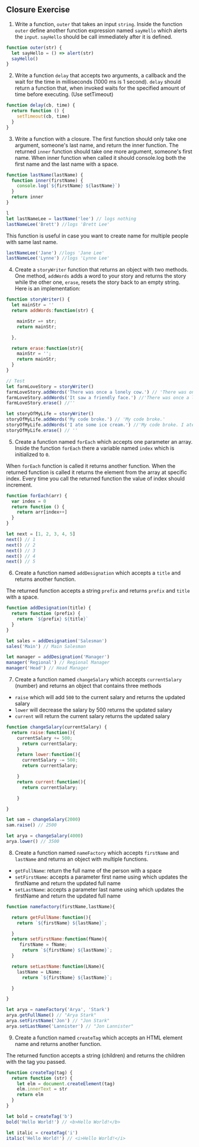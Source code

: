 ## Closure Exercise

1. Write a function, `outer` that takes an input `string`. Inside the function `outer` define another function expression named `sayHello` which alerts the `input`. `sayHello` should be call immediately after it is defined.

```js
function outer(str) {
  let sayHello = () => alert(str)
  sayHello()
}
```

2. Write a function `delay` that accepts two arguments, a callback and the wait for the time in milliseconds (1000 ms is 1 second). `delay` should return a function that, when invoked waits for the specified amount of time before executing. (Use setTimeout)

```js
function delay(cb, time) {
  return function () {
    setTimeout(cb, time)
  }
}
```

3. Write a function with a closure. The first function should only take one argument, someone's last name, and return the inner function. The returned `inner` function should take one more argument, someone's first name. When inner function when called it should console.log both the first name and the last name with a space.

```js
function lastName(lastName) {
  function inner(firstName) {
    console.log(`${firstName} ${lastName}`)
  }
  return inner
}

l
let lastNameLee = lastName('lee') // logs nothing
lastNameLee('Brett') //logs 'Brett Lee'
```

This function is useful in case you want to create name for multiple people with same last name.

```js
lastNameLee('Jane') //logs 'Jane Lee'
lastNameLee('Lynne') //logs 'Lynne Lee'
```

4. Create a `storyWriter` function that returns an object with two methods. One method, `addWords` adds a word to your story and returns the story while the other one, `erase`, resets the story back to an empty string. Here is an implementation:

```js
function storyWriter() {
  let mainStr = ''
  return addWords:function(str) {

    mainStr =+ str;
    return mainStr;

  },

  return erase:function(str){
    mainStr = '';
    return mainStr;
  }
}

// Test
let farmLoveStory = storyWriter()
farmLoveStory.addWords('There was once a lonely cow.') // 'There was once a lonely cow.'
farmLoveStory.addWords('It saw a friendly face.') //'There was once a lonely cow. It saw a friendly face.'
farmLoveStory.erase() //''

let storyOfMyLife = storyWriter()
storyOfMyLife.addWords('My code broke.') // 'My code broke.'
storyOfMyLife.addWords('I ate some ice cream.') //'My code broke. I ate some ice cream.'
storyOfMyLife.erase() // ''
```

5. Create a function named `forEach` which accepts one parameter an array. Inside the function `forEach` there a variable named `index` which is initialized to `0`.

When `forEach` function is called it returns another function. When the returned function is called it returns the element from the array at specific index. Every time you call the returned function the value of index should increment.

```js
function forEach(arr) {
  var index = 0
  return function () {
    return arr[index++]
  }
}

let next = [1, 2, 3, 4, 5]
next() // 1
next() // 2
next() // 3
next() // 4
next() // 5
```

6. Create a function named `addDesignation` which accepts a `title` and returns another function.

The returned function accepts a string `prefix` and returns `prefix` and `title` with a space.

```js
function addDesignation(title) {
  return function (prefix) {
    return `${prefix} ${title}`
  }
}

let sales = addDesignation('Salesman')
sales('Main') // Main Salesman

let manager = addDesignation('Manager')
manager('Regional') // Regional Manager
manager('Head') // Head Manager
```

7. Create a function named `changeSalary` which accepts `currentSalary` (number) and returns an object that contains three methods

- `raise` which will add `500` to the current salary and returns the updated salary
- `lower` will decrease the salary by 500 returns the updated salary
- `current` will return the current salary returns the updated salary

```js
function changeSalary(currentSalary) {
  return raise:function(){
    currentSalary += 500;
      return currentSalary;
    }
    return lower:function(){
      currentSalary -= 500;
      return currentSalary;

    }
    return current:function(){
      return currentSalary;

    }

}

let sam = changeSalary(2000)
sam.raise() // 2500

let arya = changeSalary(4000)
arya.lower() // 3500
```

8. Create a function named `nameFactory` which accepts `firstName` and `lastName` and returns an object with multiple functions.

- `getFullName`: return the full name of the person with a space
- `setFirstName`: accepts a parameter first name using which updates the firstName and return the updated full name
- `setLastName`: accepts a parameter last name using which updates the firstName and return the updated full name

```js
function namefactory(firstName,lastName){

  return getFullName:function(){
    return `${firstName} ${lastName}`;

  }
  return setFirstName:function(fName){
     firstName = fName;
      return `${firstName} ${lastName}`;
  }

  return setLastName:function(LName){
    lastName = LName;
      return `${firstName} ${lastName}`;

  }

}

let arya = nameFactory('Arya', 'Stark')
arya.getFullName() // "Arya Stark"
arya.setFirstName('Jon') // "Jon Stark"
arya.setLastName('Lannister') // "Jon Lannister"
```

9. Create a function named `createTag` which accepts an HTML element name and returns another function.

The returned function accepts a string (children) and returns the children with the tag you passed.

```js
function createTag(tag) {
  return function (str) {
    let elm = document.createElement(tag)
    elm.innerText = str
    return elm
  }
}

let bold = createTag('b')
bold('Hello World!') // <b>Hello World!</b>

let italic = createTag('i')
italic('Hello World!') // <i>Hello World!</i>
```
